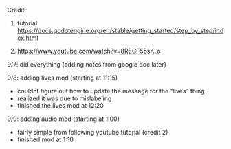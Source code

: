 Credit:
1. tutorial: https://docs.godotengine.org/en/stable/getting_started/step_by_step/index.html

2. https://www.youtube.com/watch?v=8RECF55sK_o



9/7:
did everything (adding notes from google doc later)

9/8:
adding lives mod (starting at 11:15)
- couldnt figure out how to update the message for the "lives" thing
- realized it was due to mislabeling
- finished the lives mod at 12:20

9/9: 
adding audio mod (starting at 1:00)
- fairly simple from following youtube tutorial (credit 2)
- finished mod at 1:10
